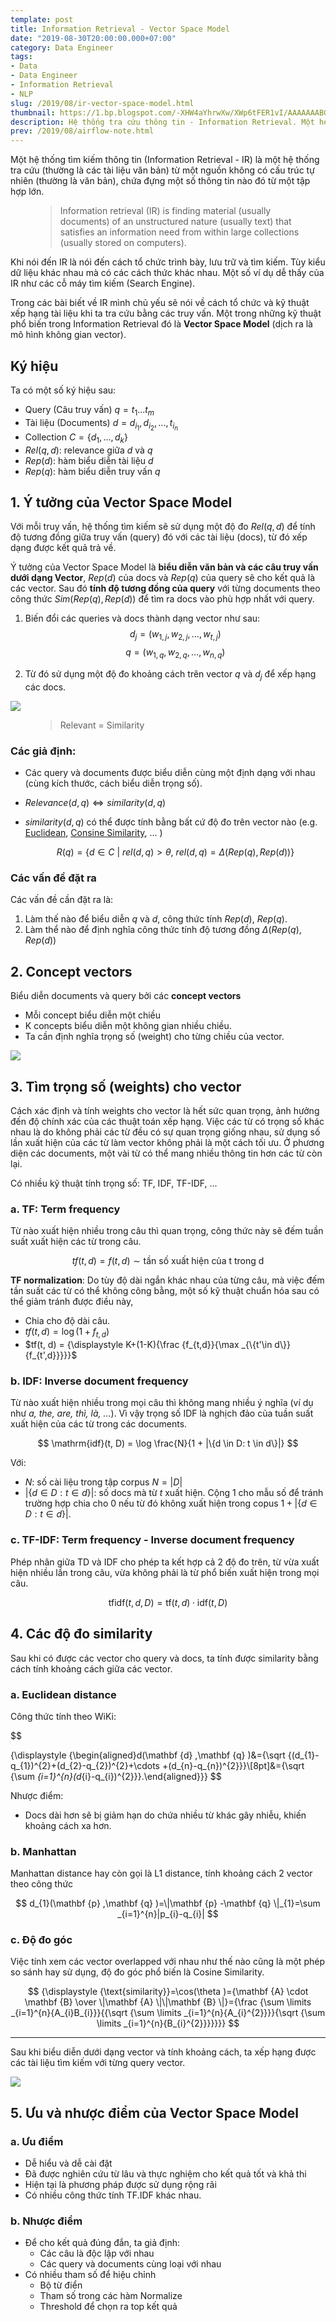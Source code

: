```yaml
---
template: post
title: Information Retrieval - Vector Space Model
date: "2019-08-30T20:00:00.000+07:00"
category: Data Engineer
tags:
- Data
- Data Engineer
- Information Retrieval
- NLP
slug: /2019/08/ir-vector-space-model.html
thumbnail: https://1.bp.blogspot.com/-XHW4aYhrwXw/XWp6tFER1vI/AAAAAAABGLc/AsRMlDpxMwAcoUFOjZMV1fK-0FfnZEmEwCLcBGAs/s1600/Screen%2BShot%2B2019-08-31%2Bat%2B8.48.04%2BPM.png
description: Hệ thống tra cứu thông tin - Information Retrieval. Một hệ thống tìm kiếm thông tin (Information Retrieval - IR) là một hệ thống tra cứu (thường là các tài liệu văn bản) từ một nguồn không có cấu trúc tự nhiên (thường là văn bản), chứa đựng một số thông tin nào đó từ một tập hợp lớn. Một trong những kỹ thuật phổ biến trong Information Retrieval đó là Vector Space Model. 
prev: /2019/08/airflow-note.html
---
```


Một hệ thống tìm kiếm thông tin (Information Retrieval - IR) là một hệ thống tra cứu (thường là các tài liệu văn bản) từ một nguồn không có cấu trúc tự nhiên (thường là văn bản), chứa đựng một số thông tin nào đó từ một tập hợp lớn. 


<figure>
	<blockquote>
		<p>Information retrieval (IR) is finding material (usually documents) of an unstructured nature (usually text) that satisfies an information need from within large collections (usually stored on computers).</p>
	</blockquote>
</figure>

Khi nói đến IR là nói đến cách tổ chức trình bày, lưu trữ và tìm kiếm. Tùy kiểu dữ liệu khác nhau mà có các cách thức khác nhau. Một số ví dụ dễ thấy của IR như các cỗ máy tìm kiếm (Search Engine). 

Trong các bài biết về IR mình chủ yếu sẽ nói về cách tổ chức và kỹ thuật xếp hạng tài liệu khi ta tra cứu bằng các truy vấn. Một trong những kỹ thuật phổ biến trong Information Retrieval đó là **Vector Space Model** (dịch ra là mô hình không gian vector).

## Ký hiệu

Ta có một số ký hiệu sau:
- Query (Câu truy vấn) $q = t_1 ... t_m$
- Tài liệu (Documents) $d = d_{i_1}, d_{i_2}, ..., t_{i_n}$
- Collection $C = \{d_1, ..., d_k\}$
- $Rel(q, d)$: relevance giữa $d$ và $q$
- $Rep(d)$: hàm biểu diễn tài liệu $d$
- $Rep(q)$: hàm biểu diễn truy vấn $q$


## 1. Ý tưởng của Vector Space Model

Với mỗi truy vấn, hệ thống tìm kiếm sẽ sử dụng một độ đo $Rel(q, d)$ để tính độ tương đồng giữa truy vấn (query) đó với các tài liệu (docs), từ đó xếp dạng được kết quả trả về.


Ý tưởng của Vector Space Model là **biểu diễn văn bản và các câu truy vấn dưới dạng Vector**, $Rep(d)$ của docs và $Rep(q)$ của query sẽ cho kết quả là các vector. Sau đó **tính độ tương đồng của query** với từng documents theo công thức $Sim(Rep(q), Rep(d))$ để tìm ra docs vào phù hợp nhất với query.

1. Biến đổi các queries và docs thành dạng vector như sau:
$$
d_j = ( w_{1,j} ,w_{2,j} , \dotsc ,w_{t,j} )
$$
$$
q = ( w_{1,q} ,w_{2,q} , \dotsc ,w_{n,q} )
$$

2. Từ đó sử dụng một độ đo khoảng cách trên vector $q$ và $d_j$ để xếp hạng các docs. 

![](../../media/2019/ir-vector-space-model/query-vs-docs.svg)


<figure>
	<blockquote>
		<p>Relevant = Similarity</p>
	</blockquote>
</figure>

### Các giả định:

 - Các query và documents được biểu diễn cùng một định dạng với nhau (cùng kích thước, cách biểu diễn trọng số).
 - $Relevance(d, q) \Leftrightarrow similarity(d, q)$

 - $similarity(d, q)$ có thể được tính bằng bất cứ độ đo trên vector nào (e.g. [Euclidean](https://en.wikipedia.org/wiki/Euclidean_vector#Dot_product), [Consine Similarity](https://en.wikipedia.org/wiki/Cosine_similarity), ... )

    $$
        R(q) = \{ d \in C\ |\ rel(d, q) > \theta,\ rel(d, q) = \Delta( Rep(q), Rep(d) ) \}
    $$



### Các vấn đề đặt ra 

Các vấn đề cần đặt ra là:
1. Làm thế nào để biểu diễn $q$ và $d$, công thức tính $Rep(d)$, $Rep(q)$.
2. Làm thể nào để định nghĩa công thức tính độ tương đồng $\Delta( Rep(q), Rep(d) )$

## 2. Concept vectors


Biểu diễn documents và query bởi các **concept vectors**
 - Mỗi concept biểu diễn một chiều
 - K concepts biểu diễn một không gian nhiều chiều.
 - Ta cần định nghĩa trọng số (weight) cho từng chiều của vector.

![](../../media/2019/ir-vector-space-model/concept-vector.svg)


## 3. Tìm trọng số (weights) cho vector

Cách xác định và tính weights cho vector là hết sức quan trọng, ảnh hưởng đến độ chính xác của các thuật toán xếp hạng. Việc các từ có trọng số khác nhau là do không phải các từ đều có sự quan trọng giống nhau, sử dụng số lần xuất hiện của các từ làm vector không phải là một cách tối ưu. Ở phương diện các documents, một vài từ có thể mang nhiều thông tin hơn các từ còn lại.

Có nhiều kỹ thuật tính trọng số: TF, IDF, TF-IDF, ...

### a. TF: Term frequency

Từ nào xuất hiện nhiều trong câu thì quan trọng, công thức này sẽ đếm tuần suất xuất hiện các từ trong câu.

$$
    tf(t, d) = f(t, d) \sim \text{tần số xuất hiện của t trong d}
$$

**TF normalization**: Do tùy độ dài ngắn khác nhau của từng câu, mà việc đếm tần suất các từ có thể không công bằng, một số kỹ thuật chuẩn hóa sau có thể giảm tránh được điều này, 
- Chia cho độ dài câu.
- $tf(t, d) = \log(1+f_{{t,d}})$
- $tf(t, d) = {\displaystyle K+(1-K){\frac {f_{t,d}}{\max _{\{t'\in d\}}{f_{t',d}}}}}$

### b. IDF: Inverse document frequency

Từ nào xuất hiện nhiều trong mọi câu thì không mang nhiều ý nghĩa (ví dụ như *a, the, are, thì, là, ...*). Vì vậy trọng số IDF là nghịch đảo của tuần suất xuất hiện của các từ trong các documents.

$$
 \mathrm{idf}(t, D) =  \log \frac{N}{1 + |\{d \in D: t \in d\}|}
$$

Với:
- $N$: số cài liệu trong tập corpus $N = {|D|}$
- $|\{d \in D: t \in d\}|$: số docs mà từ $t$ xuất hiện. Cộng 1 cho mẫu số để tránh trường hợp chia cho 0 nếu từ đó không xuất hiện trong copus $1 + |\{d \in D: t \in d\}|$.

### c. TF-IDF: Term frequency - Inverse document frequency

Phép nhân giữa TD và IDF cho phép ta kết hợp cả 2 độ đo trên, từ vừa xuất hiện nhiều lần trong câu, vừa không phải là từ phổ biến xuất hiện trong mọi câu.

$$
    {\displaystyle \mathrm {tfidf} (t,d,D)=\mathrm {tf} (t,d)\cdot \mathrm {idf} (t,D)}
$$

## 4. Các độ đo similarity

Sau khi có được các vector cho query và docs, ta tính được similarity bằng cách tính khoảng cách giữa các vector.

### a. Euclidean distance

Công thức tính theo WiKi:

$$

{\displaystyle {\begin{aligned}d(\mathbf {d} ,\mathbf {q} )&={\sqrt {(d_{1}-q_{1})^{2}+(d_{2}-q_{2})^{2}+\cdots +(d_{n}-q_{n})^{2}}}\\[8pt]&={\sqrt {\sum _{i=1}^{n}(d_{i}-q_{i})^{2}}}.\end{aligned}}}
$$

Nhược điểm:
- Docs dài hơn sẽ bị giảm hạn do chứa nhiều từ khác gây nhiễu, khiến khoảng cách xa hơn.

### b. Manhattan

Manhattan distance hay còn gọi là L1 distance, tính khoảng cách 2 vector theo công thức

$$
    d_{1}(\mathbf {p} ,\mathbf {q} )=\|\mathbf {p} -\mathbf {q} \|_{1}=\sum _{i=1}^{n}|p_{i}-q_{i}|
$$



### c. Độ đo góc 

Việc tính xem các vector overlapped với nhau như thế nào cũng là một phép so sánh hay sử dụng, độ đo góc phổ biến là Cosine Similarity.

$$
{\displaystyle {\text{similarity}}=\cos(\theta )={\mathbf {A} \cdot \mathbf {B}  \over \|\mathbf {A} \|\|\mathbf {B} \|}={\frac {\sum \limits _{i=1}^{n}{A_{i}B_{i}}}{{\sqrt {\sum \limits _{i=1}^{n}{A_{i}^{2}}}}{\sqrt {\sum \limits _{i=1}^{n}{B_{i}^{2}}}}}}}
$$


-----

Sau khi biểu diễn dưới dạng vector và tính khoảng cách, ta xếp hạng được các tài liệu tìm kiếm với từng query vector.

![](../../media/2019/ir-vector-space-model/query-vs-docs-sorted.svg)


## 5. Ưu và nhược điểm của Vector Space Model

### a. Ưu điểm

- Dễ hiểu và dễ cài đặt
- Đã được nghiên cứu từ lâu và thực nghiệm cho kết quả tốt và khả thi
- Hiện tại là phương pháp được sử dụng rộng rãi
- Có nhiều công thức tính TF.IDF khác nhau.

### b. Nhược điểm


- Để cho kết quả đúng đắn, ta giả định:
    - Các câu là độc lập với nhau
    - Các query và documents cùng loại với nhau
- Có nhiều tham số để hiệu chỉnh
    - Bộ từ điển 
    - Tham số trong các hàm Normalize
    - Threshold để chọn ra top kết quả
